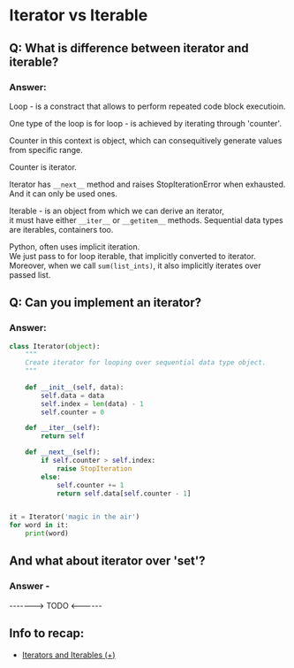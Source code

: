 # Iterator vs Iterable

## Q: What is difference between iterator and iterable?

### Answer:

Loop - is a constract that allows to perform repeated code block executioin. 

One type of the loop is for loop - is achieved by iterating through 'counter'.

Counter in this context is object, which can consequitively generate values from specific range.  

Counter is iterator.

Iterator has `__next__` method and raises StopIterationError when exhausted.  
And it can only be used ones.  
 
Iterable - is an object from which we can derive an iterator,  
it must have either `__iter__` or `__getitem__` methods.
Sequential data types are iterables, containers too.

Python, often uses implicit iteration.  
We just pass to for loop iterable, that implicitly converted to iterator.  
Moreover, when we call `sum(list_ints)`, it also implicitly iterates over passed list.

## Q: Can you implement an iterator?

### Answer:
```python
class Iterator(object):
    """
    Create iterator for looping over sequential data type object.
    """
    
    def __init__(self, data):
        self.data = data
        self.index = len(data) - 1
        self.counter = 0

    def __iter__(self):
        return self

    def __next__(self):
        if self.counter > self.index:
            raise StopIteration
        else:
            self.counter += 1
            return self.data[self.counter - 1]


it = Iterator('magic in the air')
for word in it:
    print(word)
```

## And what about iterator over 'set'?

### Answer - 

-------> TODO <------

## Info to recap:
* [Iterators and Iterables (+)](https://python-course.eu/python3_iterable_iterator.php)
